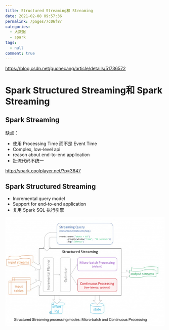 ```yaml
---
title: Structured Streaming和 Streaming
date: 2021-02-08 09:57:36
permalink: /pages/7c06f8/
categories: 
  - 大数据
  - spark
tags: 
  - null
comment: true
---
```

https://blog.csdn.net/guohecang/article/details/51736572

# Spark Structured Streaming和 Spark Streaming

## Spark Streaming

缺点：

- 使用 Processing Time 而不是 Event Time
- Complex, low-level api
- reason about end-to-end application
- 批流代码不统一

http://spark.coolplayer.net/?p=3647

## Spark Structured Streaming

- Incremental query model
- Support for end-to-end application
- 复用 Spark SQL 执行引擎

![image-20190423200358918](assets/image-20190423200358918.png)